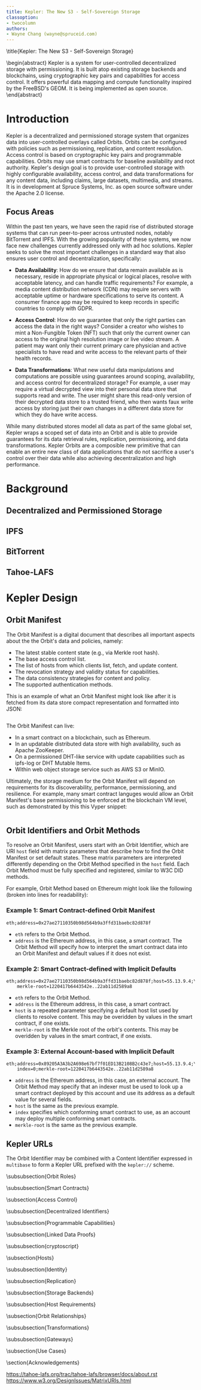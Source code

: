 ```yaml
---
title: Kepler: The New S3 - Self-Sovereign Storage
classoption:
- twocolumn
authors:
- Wayne Chang (wayne@spruceid.com)
---
```


\title{Kepler: The New S3 - Self-Sovereign Storage}

\begin{abstract}
Kepler is a system for user-controlled decentralized storage with
permissioning. It is built atop existing storage backends and blockchains,
using cryptographic key pairs and capabilities for access control. It offers
powerful data mapping and compute functionality inspired by the FreeBSD's GEOM.
It is being implemented as open source.
\end{abstract}

# Introduction
Kepler is a decentralized and permissioned storage system that organizes data
into user-controlled overlays called Orbits. Orbits can be configured with
policies such as permissioning, replication, and content resolution. Access
control is based on cryptographic key pairs and programmable capabilities.
Orbits may use smart contracts for baseline availability and root authority.
Kepler's design goal is to provide user-controlled storage with highly
configurable availability, access control, and data transformations for any
content data, including claims, large datasets, multimedia, and streams. It is
in development at Spruce Systems, Inc. as open source software under the Apache
2.0 license.

## Focus Areas

Within the past ten years, we have seen the rapid rise of distributed storage
systems that can run peer-to-peer across untrusted nodes, notably BitTorrent
and IPFS. With the growing popularity of these systems, we now face new
challenges currently addressed only with ad hoc solutions. Kepler seeks to
solve the most important challenges in a standard way that also ensures user
control and decentralization, specifically:

- **Data Availability**: How do we ensure that data remain available as is
necessary, reside in appropriate physical or logical places, resolve with
acceptable latency, and can handle traffic requirements? For example, a media
content distribution network (CDN) may require servers with acceptable uptime
or hardware specifications to serve its content. A consumer finance app may be
required to keep records in specific countries to comply with GDPR.

- **Access Control**: How do we guarantee that only the right parties can
access the data in the right ways? Consider a creator who wishes to mint a
Non-Fungible Token (NFT) such that only the current owner can access to the
original high resolution image or live video stream. A patient may want only
their current primary care physician and active specialists to have read and
write access to the relevant parts of their health records.

- **Data Transformations**: What new useful data manipulations and computations
are possible using guarantees around scoping, availability, and access control
for decentralized storage? For example, a user may require a virtual decrypted
view into their personal data store that supports read and write. The user
might share this read-only version of their decrypted data store to a trusted
friend, who then wants faux write access by storing just their own changes in a
different data store for which they do have write access.

While many distributed stores model all data as part of the same global set,
Kepler wraps a scoped set of data into an Orbit and is able to provide
guarantees for its data retrieval rules, replication, permissioning, and data
transformations. Kepler Orbits are a composible new primitive that can enable
an entire new class of data applications that do not sacrifice a user's control
over their data while also achieving decentralization and high performance.

# Background

## Decentralized and Permissioned Storage

## IPFS 

## BitTorrent

## Tahoe-LAFS

# Kepler Design

## Orbit Manifest
The Orbit Manifest is a digital document that describes all important aspects
about the the Orbit's data and policies, namely:

- The latest stable content state (e.g., via Merkle root hash).
- The base access control list.
- The list of hosts from which clients list, fetch, and update content.
- The revocation strategy and validity status for capabilities.
- The data consistency strategies for content and policy.
- The supported authentication methods.

This is an example of what an Orbit Manifest might look like after it is
fetched from its data store compact representation and formatted into JSON:

```

```

The Orbit Manifest can live:

- In a smart contract on a blockchain, such as Ethereum.
- In an updatable distributed data store with high availability, such as Apache
  ZooKeeper.
- On a permissioned DHT-like service with update capabilities such as ipfs-log
  or DHT Mutable Items.
- Within web object storage service such as AWS S3 or MinIO.

Ultimately, the storage medium for the Orbit Manifest will depend on
requirements for its discoverability, performance, permissioning, and
resilience. For example, many smart contract languges would allow an Orbit
Manifest's base permissioning to be enforced at the blockchain VM level, such
as demonstrated by this this Vyper snippet:

```
```

## Orbit Identifiers and Orbit Methods

To resolve an Orbit Manifest, users start with an Orbit Identifier, which are
URI `host` field with matrix parameters that describe how to find the Orbit
Manifest or set default states. These matrix parameters are interpreted
differently depending on the Orbit Method specified in the `host` field. Each
Orbit Method must be fully specified and registered, similar to W3C DID
methods.

For example, Orbit Method based on Ethereum might look like the following
(broken into lines for readability):

### Example 1: Smart Contract-defined Orbit Manifest
```
eth;address=0x27ae27110350b98d564b9a3ffd31baebc82d878f
```
- `eth` refers to the Orbit Method.
- `address` is the Ethereum address, in this case, a smart contract. The Orbit
  Method will specify how to interpret the smart contract data into an Orbit
  Manifest and default values if it does not exist.

### Example 2: Smart Contract-defined with Implicit Defaults
```
eth;address=0x27ae27110350b98d564b9a3ffd31baebc82d878f;host=55.13.9.4;\
    merkle-root=1220417b6443542e..22ab11d2589a8
```
- `eth` refers to the Orbit Method.
- `address` is the Ethereum address, in this case, a smart contract.
- `host` is a repeated parameter specifying a default host list used by clients
  to resolve content. This may be overidden by values in the smart contract, if
  one exists.
- `merkle-root` is the Merkle root of the orbit's contents. This may be
  overidden by values in the smart contract, if one exists.

### Example 3: External Account-based with Implicit Default
```
eth;address=0x89205A3A3b2A698e67bf7f01ED13B2108B2c43e7;host=55.13.9.4;\
    index=0;merkle-root=1220417b6443542e..22ab11d2589a8
```
- `address` is the Ethereum address, in this case, an external account. The
  Orbit Method may specify that an indexer must be used to look up a smart
  contract deployed by this account and use its address as a default value for
  several fields.
- `host` is the same as the previous example.
- `index` specifies which conforming smart contract to use, as an account may
  deploy multiple conforming smart contracts.
- `merkle-root` is the same as the previous example.

## Kepler URLs

The Orbit Identifier may be combined with a Content Identifier expressed in
`multibase` to form a Kepler URL prefixed with the `kepler://` scheme.

\subsubsection{Orbit Roles}

\subsubsection{Smart Contracts}

\subsection{Access Control}

\subsubsection{Decentralized Identifiers}

\subsubsection{Programmable Capabilities}

\subsubsection{Linked Data Proofs}

\subsubsection{cryptoscript}

\subsection{Hosts}

\subsubsection{Identity}

\subsubsection{Replication}

\subsubsection{Storage Backends}

\subsubsection{Host Requirements}

\subsection{Orbit Relationships}

\subsubsection{Transformations}

\subsubsection{Gateways}

\subsection{Use Cases}

\section{Acknowledgements}

https://tahoe-lafs.org/trac/tahoe-lafs/browser/docs/about.rst
https://www.w3.org/DesignIssues/MatrixURIs.html
